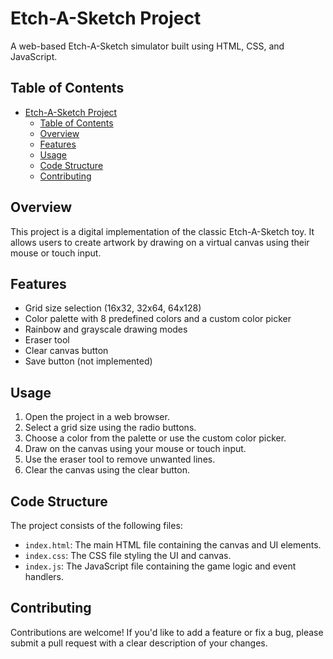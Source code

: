 # Etch-A-Sketch Project

A web-based Etch-A-Sketch simulator built using HTML, CSS, and JavaScript.

## Table of Contents

- [Etch-A-Sketch Project](#etch-a-sketch-project)
  - [Table of Contents](#table-of-contents)
  - [Overview](#overview)
  - [Features](#features)
  - [Usage](#usage)
  - [Code Structure](#code-structure)
  - [Contributing](#contributing)

## Overview

This project is a digital implementation of the classic Etch-A-Sketch toy. It allows users to create artwork by drawing on a virtual canvas using their mouse or touch input.

## Features

- Grid size selection (16x32, 32x64, 64x128)
- Color palette with 8 predefined colors and a custom color picker
- Rainbow and grayscale drawing modes
- Eraser tool
- Clear canvas button
- Save button (not implemented)

## Usage

1. Open the project in a web browser.
2. Select a grid size using the radio buttons.
3. Choose a color from the palette or use the custom color picker.
4. Draw on the canvas using your mouse or touch input.
5. Use the eraser tool to remove unwanted lines.
6. Clear the canvas using the clear button.

## Code Structure

The project consists of the following files:

- `index.html`: The main HTML file containing the canvas and UI elements.
- `index.css`: The CSS file styling the UI and canvas.
- `index.js`: The JavaScript file containing the game logic and event handlers.

## Contributing

Contributions are welcome! If you'd like to add a feature or fix a bug, please submit a pull request with a clear description of your changes.
